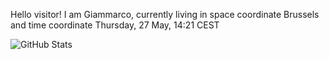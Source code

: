 Hello visitor! I am Giammarco, currently living in space coordinate Brussels and time coordinate Thursday, 27 May, 14:21 CEST

![GitHub Stats](https://github-readme-stats.vercel.app/api?username=grcasanova)
